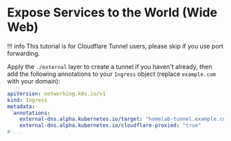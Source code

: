 # Expose Services to the World (Wide Web)

!!! info
    This tutorial is for Cloudflare Tunnel users, please skip if you use port forwarding.

Apply the `./external` layer to create a tunnel if you haven't already,
then add the following annotations to your `Ingress` object (replace `example.com` with your domain):

```yaml
apiVersion: networking.k8s.io/v1
kind: Ingress
metadata:
  annotations:
    external-dns.alpha.kubernetes.io/target: "homelab-tunnel.example.com"
    external-dns.alpha.kubernetes.io/cloudflare-proxied: "true"
# ...
```
